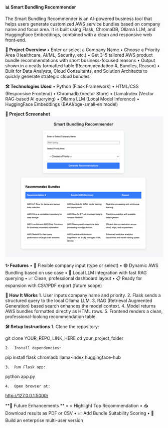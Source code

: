 **📊 Smart Bundling Recommender**

The Smart Bundling Recommender is an AI-powered business tool that helps users generate customized AWS service bundles based on company name and focus area.
It is built using Flask, ChromaDB, Ollama LLM, and HuggingFace Embeddings, combined with a clean and responsive web front-end.


**🚀 Project Overview**
	•	Enter or select a Company Name
	•	Choose a Priority Area (Healthcare, AI/ML, Security, etc.)
	•	Get 3–5 tailored AWS product bundle recommendations with short business-focused reasons
	•	Output shown in a neatly formatted table (Recommendation #, Bundles, Reason)
	•	Built for Data Analysts, Cloud Consultants, and Solution Architects to quickly generate strategic cloud bundles


**🛠️ Technologies Used**
	•	Python (Flask Framework)
	•	HTML/CSS (Responsive Frontend)
	•	Chromadb (Vector Store)
	•	LlamaIndex (Vector RAG-based AI querying)
	•	Ollama LLM (Local Model Inference)
	•	HuggingFace Embeddings (BAAI/bge-small-en model)


**📸 Project Screenshot**
![Smart Bundling Recommender Screenshot](https://github.com/Kritikagoyal123/Smart-Bundling-Recommender_AI-FinalProject/raw/main/FrontEnd_SS.png)


**✨ Features**
	•	🔵 Flexible company input (type or select)
	•	🟢 Dynamic AWS Bundling based on use case
	•	🧠 Local LLM Integration with fast RAG querying
	•	📈 Clean, professional dashboard layout
	•	📋 Ready for expansion with CSV/PDF export (future scope)


**🧠 How It Works**
	1.	User inputs company name and priority.
	2.	Flask sends a structured query to the local Ollama LLM.
	3.	RAG (Retrieval Augmented Generation) based search enhances the model context.
	4.	Model returns AWS bundles formatted directly as HTML <tr><td> rows.
	5.	Frontend renders a clean, professional-looking recommendation table.


**🛠️ Setup Instructions**
	1.	Clone the repository:

git clone YOUR_REPO_LINK_HERE
cd your_project_folder

	2.	Install dependencies:

pip install flask chromadb llama-index huggingface-hub

	3.	Run Flask app:

python app.py

	4.	Open browser at:
http://127.0.0.1:5000/


**🔮 Future Enhancements **
	•	⭐ Highlight Top Recommendation
	•	📥 Download results as PDF or CSV
	•	📈 Add Bundle Suitability Scoring
	•	🎯 Build an enterprise multi-user version

